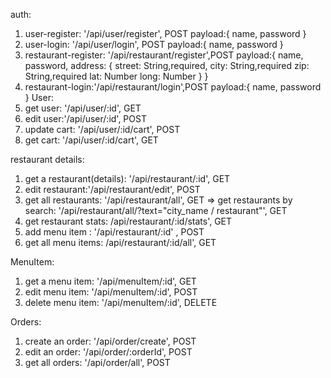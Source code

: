 auth:  
  1. user-register: '/api/user/register', POST 
     payload:{
       name,
       password
     }
  2. user-login: '/api/user/login', POST
      payload:{
       name,
       password
     }
  3. restaurant-register: '/api/restaurant/register',POST
      payload:{
        name,
        password,
        address: {
          street: String,required,
          city: String,required
          zip: String,required
          lat: Number
          long: Number
        }
      }
  4. restaurant-login:'/api/restaurant/login',POST
      payload:{
        name,
        password
      }
User:
  1. get user: '/api/user/:id', GET
  2. edit user:'/api/user/:id', POST
  3. update cart: '/api/user/:id/cart', POST
  4. get cart: '/api/user/:id/cart', GET

restaurant details:
  1. get a restaurant(details): '/api/restaurant/:id', GET
  2. edit restaurant:'/api/restaurant/edit', POST
  3. get all restaurants: '/api/restaurant/all', GET
   =>  get restaurants by search: '/api/restaurant/all/?text="city_name / restaurant"', GET
  4. get restaurant stats: /api/restaurant/:id/stats', GET
  5. add menu item : '/api/restaurant/:id' , POST 
  6. get all menu items: /api/restaurant/:id/all', GET
  
MenuItem: 
  1. get a menu item: '/api/menuItem/:id', GET
  2. edit menu item: '/api/menuItem/:id', POST
  3. delete menu item: '/api/menuItem/:id', DELETE

Orders:
  1. create an order: '/api/order/create', POST
  2. edit an order: '/api/order/:orderId', POST
  3. get all orders: '/api/order/all', POST






